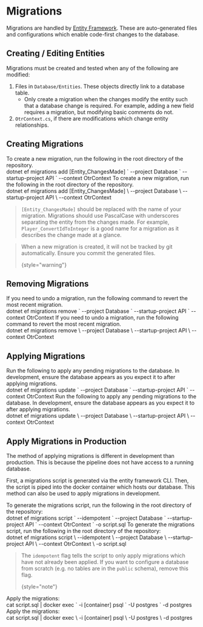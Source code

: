 # Migrations

Migrations are handled by [Entity Framework](https://learn.microsoft.com/en-us/aspnet/entity-framework). These are auto-generated files and configurations which enable code-first changes to the database.

## Creating / Editing Entities

Migrations must be created and tested when any of the following are modified:

1. Files in `Database/Entities`. These objects directly link to a database table.
    - Only create a migration when the changes modify the entity such that a database change is required. For example, adding a new field requires a migration, but modifying basic comments do not.
2. `OtrContext.cs`, if there are modifications which change entity relationships.

## Creating Migrations

<tabs group="os">
   <tab id="Windows-create" title="Windows" group-key="Windows">
      To create a new migration, run the following in the root directory of the repository.<br/>
      <code-block>
      dotnet ef migrations add [Entity_ChangesMade] `
      --project Database `
      --startup-project API `
      --context OtrContext
      </code-block>
   </tab>
   <tab id="Else-create" title="Linux &amp; macOS" group-key="Else">
      To create a new migration, run the following in the root directory of the repository.<br/>
      <code-block>
      dotnet ef migrations add [Entity_ChangesMade] \
      --project Database \
      --startup-project API \
      --context OtrContext
      </code-block>
   </tab>
</tabs>

> `[Entity_ChangesMade]` should be replaced with the name of your migration. Migrations should use PascalCase with underscores separating the entity from the changes made. For example, `Player_ConvertIdToInteger` is a good name for a migration as it describes the change made at a glance.
> 

> When a new migration is created, it will not be tracked by git automatically. Ensure you commit the generated files.
> 
> {style="warning"}

## Removing Migrations

<tabs group="os">
   <tab id="Windows-remove" title="Windows" group-key="Windows">
      If you need to undo a migration, run the following command to revert the most recent migration.<br/>
      <code-block>
      dotnet ef migrations remove `
      --project Database `
      --startup-project API `
      --context OtrContext
      </code-block>
   </tab>
   <tab id="Else-remove" title="Linux &amp; macOS" group-key="Else">
      If you need to undo a migration, run the following command to revert the most recent migration.<br/>
      <code-block>
      dotnet ef migrations remove \
      --project Database \
      --startup-project API \
      --context OtrContext
      </code-block>
   </tab>
</tabs>

## Applying Migrations

<tabs group="os">
   <tab id="Windows-apply" title="Windows" group-key="Windows">
      Run the following to apply any pending migrations to the database. In development, ensure the database appears as you expect it to after applying migrations.<br/>
      <code-block>
      dotnet ef migrations update `
      --project Database `
      --startup-project API `
      --context OtrContext
      </code-block>
   </tab>
   <tab id="Else-apply" title="Linux &amp; macOS" group-key="Else">
      Run the following to apply any pending migrations to the database. In development, ensure the database appears as you expect it to after applying migrations.<br/>
      <code-block>
      dotnet ef migrations update \
      --project Database \
      --startup-project API \
      --context OtrContext
      </code-block>
   </tab>
</tabs>

## Apply Migrations in Production

The method of applying migrations is different in development than production. This is because the pipeline does not have access to a running database.

First, a migrations script is generated via the entity framework CLI. Then, the script is piped into the docker container which hosts our database. This method can also be used to apply migrations in development.

<tabs group="os">
   <tab id="Windows-prod" title="Windows" group-key="Windows">
      To generate the migrations script, run the following in the root directory of the repository:<br/>
      <code-block>
      dotnet ef migrations script `
      --idempotent `
      --project Database `
      --startup-project API `
      --context OtrContext `
      -o script.sql
      </code-block>
   </tab>
   <tab id="Else-prod" title="Linux &amp; macOS" group-key="Else">
      To generate the migrations script, run the following in the root directory of the repository:<br/>
      <code-block>
      dotnet ef migrations script \
      --idempotent \
      --project Database \
      --startup-project API \
      --context OtrContext \
      -o script.sql
      </code-block>
   </tab>
</tabs>

> The `idempotent` flag tells the script to only apply migrations which have not already been applied.
> If you want to configure a database from scratch (e.g. no tables are in the `public` schema),
> remove this flag.
>
> {style="note"}

<tabs group="os">
   <tab id="Windows-prod-apply" title="Windows" group-key="Windows">
      Apply the migrations:<br/>
      <code-block>
      cat script.sql | docker exec `
      -i [container] psql `
      -U postgres `
      -d postgres
      </code-block>
   </tab>
   <tab id="Else-prod-apply" title="Linux &amp; macOS" group-key="Else">
      Apply the migrations:<br/>
      <code-block>
      cat script.sql | docker exec \
      -i [container] psql \
      -U postgres \
      -d postgres
      </code-block>
   </tab>
</tabs>